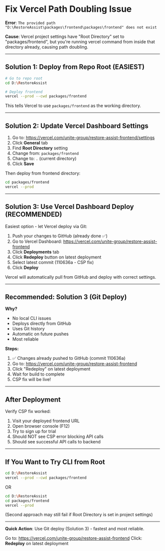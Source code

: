 # Fix Vercel Path Doubling Issue

**Error**: `The provided path "D:\RestoreAssist\packages\frontend\packages\frontend" does not exist`

**Cause**: Vercel project settings have "Root Directory" set to "packages/frontend", but you're running vercel command from inside that directory already, causing path doubling.

---

## Solution 1: Deploy from Repo Root (EASIEST)

```bash
# Go to repo root
cd D:\RestoreAssist

# Deploy frontend
vercel --prod --cwd packages/frontend
```

This tells Vercel to use `packages/frontend` as the working directory.

---

## Solution 2: Update Vercel Dashboard Settings

1. Go to: https://vercel.com/unite-group/restore-assist-frontend/settings
2. Click **General** tab
3. Find **Root Directory** setting
4. Change from: `packages/frontend`
5. Change to: `.` (current directory)
6. Click **Save**

Then deploy from frontend directory:
```bash
cd packages/frontend
vercel --prod
```

---

## Solution 3: Use Vercel Dashboard Deploy (RECOMMENDED)

Easiest option - let Vercel deploy via Git:

1. Push your changes to GitHub (already done ✅)
2. Go to Vercel Dashboard: https://vercel.com/unite-group/restore-assist-frontend
3. Click **Deployments** tab
4. Click **Redeploy** button on latest deployment
5. Select latest commit (110636a - CSP fix)
6. Click **Deploy**

Vercel will automatically pull from GitHub and deploy with correct settings.

---

## Recommended: Solution 3 (Git Deploy)

**Why?**
- No local CLI issues
- Deploys directly from GitHub
- Uses Git history
- Automatic on future pushes
- Most reliable

**Steps:**
1. ✅ Changes already pushed to GitHub (commit 110636a)
2. Go to: https://vercel.com/unite-group/restore-assist-frontend
3. Click "Redeploy" on latest deployment
4. Wait for build to complete
5. CSP fix will be live!

---

## After Deployment

Verify CSP fix worked:
1. Visit your deployed frontend URL
2. Open browser console (F12)
3. Try to sign up for trial
4. Should NOT see CSP error blocking API calls
5. Should see successful API calls to backend

---

## If You Want to Try CLI from Root

```bash
cd D:\RestoreAssist
vercel --prod --cwd packages/frontend
```

OR

```bash
cd D:\RestoreAssist
cd packages/frontend
vercel --prod
```

(Second approach may still fail if Root Directory is set in project settings)

---

**Quick Action**: Use Git deploy (Solution 3) - fastest and most reliable.

Go to: https://vercel.com/unite-group/restore-assist-frontend
Click: **Redeploy** on latest deployment
